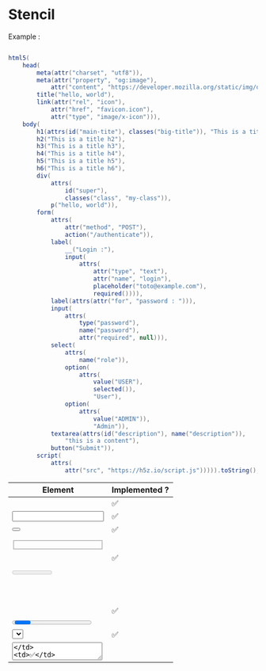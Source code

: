 # Stencil

Example : 

```java

html5(
    head(
        meta(attr("charset", "utf8")),
        meta(attr("property", "og:image"),
            attr("content", "https://developer.mozilla.org/static/img/opengraph-logo.png")),
        title("hello, world"),
        link(attr("rel", "icon"),
            attr("href", "favicon.icon"),
            attr("type", "image/x-icon"))),
    body(
        h1(attrs(id("main-tite"), classes("big-title")), "This is a title h1"),
        h2("This is a title h2"),
        h3("This is a title h3"),
        h4("This is a title h4"),
        h5("This is a title h5"),
        h6("This is a title h6"),
        div(
            attrs(
                id("super"),
                classes("class", "my-class")),
            p("hello, world")),
        form(
            attrs(
                attr("method", "POST"),
                action("/authenticate")),
            label(
                __("Login :"),
                input(
                    attrs(
                        attr("type", "text"),
                        attr("name", "login"),
                        placeholder("toto@example.com"),
                        required()))),
            label(attrs(attr("for", "password : "))),
            input(
                attrs(
                    type("password"),
                    name("password"),
                    attr("required", null))),
            select(
                attrs(
                    name("role")),
                option(
                    attrs(
                        value("USER"),
                        selected()),
                        "User"),
                option(
                    attrs(
                        value("ADMIN")),
                        "Admin")),
            textarea(attrs(id("description"), name("description")),
                "this is a content"),
            button("Submit")),
        script(
            attrs(
                attr("src", "https://h5z.io/script.js"))))).toString();
```

| Element       |  Implemented ?    |
|---------------|-------------------|
| <form>        |         ✅         |
| <input>       |         ✅         |
| <button>      |         ✅         |
| <datalist>    |                   |
| <fieldset>    |                   |
| <label>       |         ✅         |
| <legend>      |                   |
| <meter>       |                   |
| <optgroup>    |                   |
| <option>      |                   |
| <output>      |         ✅         |
| <progress>    |                   |
| <select>      |         ✅         |
| <textarea>    |         ✅         |